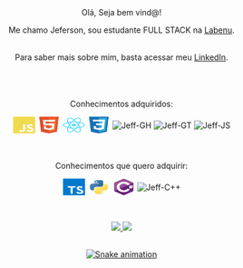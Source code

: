 <div align="center">
Olá, Seja bem vind@!

Me chamo Jeferson, sou estudante FULL STACK na <a href="https://github.com/future4code">Labenu</a>.

<br>
<div align="center">
Para saber mais sobre mim, basta acessar meu <a href="https://www.linkedin.com/in/jeferson-beiertorf/">LinkedIn</a>.
</div>

<br>
<br>
<br>

Conhecimentos adquiridos:
<div style="display: inline_block">
  <img align="center" alt="Jeff-Js" height="30" width="40" src="https://raw.githubusercontent.com/devicons/devicon/master/icons/javascript/javascript-plain.svg">
  <img align="center" alt="Jeff-HTML" height="30" width="40" src="https://raw.githubusercontent.com/devicons/devicon/master/icons/html5/html5-original.svg">
  <img align="center" alt="Jeff-React" height="30" width="40" src="https://raw.githubusercontent.com/devicons/devicon/master/icons/react/react-original.svg">
  <img align="center" alt="Jeff-CSS" height="30" width="40" src="https://raw.githubusercontent.com/devicons/devicon/master/icons/css3/css3-original.svg">
  <img align="center" alt="Jeff-GH" height="40" width="40" src="https://img.icons8.com/3d-fluency/344/github.png" />
  <img align="center" alt="Jeff-GT" height="30" width="40" src="https://cdn.jsdelivr.net/gh/devicons/devicon/icons/git/git-original.svg" />
  <img align="center" alt="Jeff-JS" height="30" width="40" src="https://cdn.jsdelivr.net/gh/devicons/devicon/icons/nodejs/nodejs-original.svg" />
</div>

<br>
<br>

Conhecimentos que quero adquirir:
<div style="display: inline_block">
<img align="center" alt="Jeff-Ts" height="30" width="40" src="https://raw.githubusercontent.com/devicons/devicon/master/icons/typescript/typescript-plain.svg">
<img align="center" alt="Jeff-Python" height="30" width="40" src="https://raw.githubusercontent.com/devicons/devicon/master/icons/python/python-original.svg">
<img align="center" alt="Jeff-Csharp" height="30" width="40" src="https://raw.githubusercontent.com/devicons/devicon/master/icons/csharp/csharp-original.svg">
<img align="center" alt="Jeff-C++" height="30" width="40"src="https://cdn.jsdelivr.net/gh/devicons/devicon/icons/cplusplus/cplusplus-original.svg" />
</div>


##


<div align="center"><br>
  <a href="https://github.com/Jeferson-Beiertorf">
  <img height="160em" src="https://github-readme-stats.vercel.app/api?username=Jeferson-Beiertorf&show_icons=true&theme=dark&include_all_commits=true&count_private=true"/>
  <img height="160em" src="https://github-readme-stats.vercel.app/api/top-langs/?username=Jeferson-Beiertorf&layout=compact&langs_count=7&theme=dark"/>
</div>



  
  ##
 
<div align="center">
 
 
  ![Snake animation](https://github.com/Jeferson-Beiertorf/Jeferson-Beiertorf/blob/output/github-contribution-grid-snake.svg)
 
</div>
